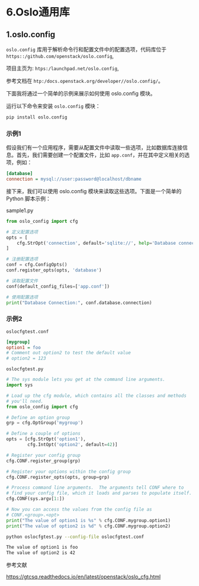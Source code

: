 # 6.Oslo通用库

## 1.oslo.config

`oslo.config` 库用于解析命令行和配置文件中的配置选项，代码库位于`https::/github.com/openstack/oslo.config`,

项目主页为: `htps:/launchpad.net/oslo.config`,

参考文档在 `htp:/docs.openstack.org/developer//oslo.config/`。

下面我将通过一个简单的示例来展示如何使用 oslo.config 模块。

运行以下命令来安装 `oslo.config` 模块：

```sh
pip install oslo.config
```

### 示例1

假设我们有一个应用程序，需要从配置文件中读取一些选项，比如数据库连接信息。首先，我们需要创建一个配置文件，比如 `app.conf`，并在其中定义相关的选项，例如：


```ini
[database]
connection = mysql://user:password@localhost/dbname
```

接下来，我们可以使用 oslo.config 模块来读取这些选项。下面是一个简单的 Python 脚本示例：

sample1.py

```python
from oslo_config import cfg

# 定义配置选项
opts = [
    cfg.StrOpt('connection', default='sqlite://', help='Database connection string'),
]

# 注册配置选项
conf = cfg.ConfigOpts()
conf.register_opts(opts, 'database')

# 读取配置文件
conf(default_config_files=['app.conf'])

# 使用配置选项
print("Database Connection:", conf.database.connection)
```



### 示例2

`oslocfgtest.conf`

```ini
[mygroup]
option1 = foo
# Comment out option2 to test the default value
# option2 = 123
```

`oslocfgtest.py`

```python
# The sys module lets you get at the command line arguments.
import sys

# Load up the cfg module, which contains all the classes and methods
# you'll need.
from oslo_config import cfg

# Define an option group
grp = cfg.OptGroup('mygroup')

# Define a couple of options
opts = [cfg.StrOpt('option1'),
        cfg.IntOpt('option2', default=42)]

# Register your config group
cfg.CONF.register_group(grp)

# Register your options within the config group
cfg.CONF.register_opts(opts, group=grp)

# Process command line arguments.  The arguments tell CONF where to
# find your config file, which it loads and parses to populate itself.
cfg.CONF(sys.argv[1:])

# Now you can access the values from the config file as
# CONF.<group>.<opt>
print("The value of option1 is %s" % cfg.CONF.mygroup.option1)
print("The value of option2 is %d" % cfg.CONF.mygroup.option2)
```


```sh
python oslocfgtest.py --config-file oslocfgtest.conf
```

```sh
The value of option1 is foo
The value of option2 is 42
```


参考文献

https://gtcsq.readthedocs.io/en/latest/openstack/oslo_cfg.html